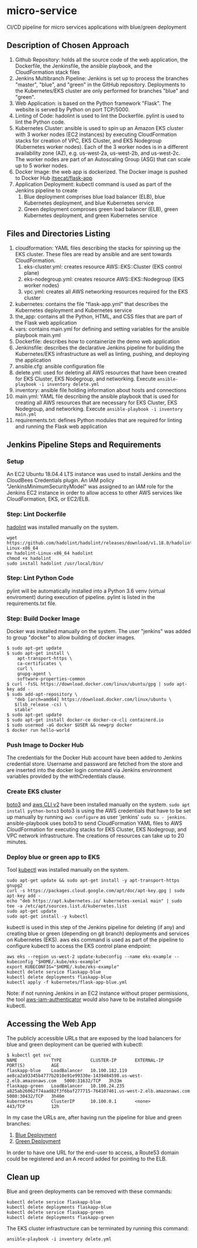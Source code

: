 # micro-service
CI/CD pipeline for micro services applications with blue/green deployment

## Description of Chosen Approach
1. Github Repository: holds all the source code of the web application, the Dockerfile, the Jenkinsfile, the ansible playbook, and the CloudFormation stack files
1. Jenkins Multibranch Pipeline: Jenkins is set up to process the branches "master", "blue", and "green" in the GitHub repository. Deployments to the Kubernetes/EKS cluster are only performed for branches "blue" and "green".
1. Web Application: is based on the Python framework "Flask". The website is served by Python on port TCP/5000.
1. Linting of Code: hadolint is used to lint the Dockerfile. pylint is used to lint the Python code.
1. Kubernetes Cluster: ansible is used to spin up an Amazon EKS cluster with 3 worker nodes (EC2 instances) by executing CloudFormation stacks for creation of VPC, EKS Cluster, and EKS Nodegroup (Kubernetes worker nodes). Each of the 3 worker nodes is in a different availability zone (AZ), e.g. us-west-2a, us-west-2b, and us-west-2c. The worker nodes are part of an Autoscaling Group (ASG) that can scale up to 5 worker nodes.
1. Docker Image: the web app is dockerized. The Docker image is pushed to Docker Hub [itsecat/flask-app](https://hub.docker.com/repository/docker/itsecat/flask-app)
1. Application Deployment: kubectl command is used as part of the Jenkins pipeline to create
   1. Blue deployment comprises blue load balancer (ELB), blue Kubernetes deployment, and blue Kubernetes service
   1. Green deployment comproses green load balancer (ELB), green Kubernetes deployment, and green Kubernetes service
   
## Files and Directories Listing
1. cloudformation: YAML files describing the stacks for spinning up the EKS cluster. These files are read by ansible and are sent towards CloudFormation.
   1. eks-cluster.yml: creates resource AWS::EKS::Cluster (EKS control plane)
   1. eks-nodegroup.yml: creates resource AWS::EKS::Nodegroup (EKS worker nodes)
   1. vpc.yml: creates all AWS networking resources required for the EKS cluster
1. kubernetes: contains the file "flask-app.yml" that describes the Kubernetes deployment and Kubernetes service
1. the_app: contains all the Python, HTML, and CSS files that are part of the Flask web application
1. vars: contains main.yml for defining and setting variables for the ansible playbook main.yml
1. Dockerfile: describes how to containerize the demo web application
1. Jenkinsfile: describes the declarative Jenkins pipeline for building the Kubernetes/EKS infrastructure as well as linting, pushing, and deploying the application
1. ansible.cfg: ansible configuration file
1. delete.yml: used for deleting all AWS resources that have been created for EKS Cluster, EKS Nodegroup, and networking. Execute `ansible-playbook -i inventory delete.yml`
1. inventory: ansible file holding information about hosts and connections
1. main.yml: YAML file describing the ansible playbook that is used for creating all AWS resources that are necessary for EKS Cluster, EKS Nodegroup, and networking. Execute `ansible-playbook -i inventory main.yml`
1. requirements.txt: defines Python modules that are required for linting and running the Flask web application

## Jenkins Pipeline Steps and Requirements
### Setup
An EC2 Ubuntu 18.04.4 LTS instance was used to install Jenkins and the CloudBees Credentials plugin. An IAM policy "JenkinsMinimumSecurityModel" was assigned to an IAM role for the Jenkins EC2 instance in order to allow access to other AWS services like CloudFormation, EKS, or EC2/ELB.
### Step: Lint Dockerfile
[hadolint](https://github.com/hadolint/hadolint) was installed manually on the system.
```
wget https://github.com/hadolint/hadolint/releases/download/v1.18.0/hadolint-Linux-x86_64
mv hadolint-Linux-x86_64 hadolint
chmod +x hadolint
sudo install hadolint /usr/local/bin/
```
### Step: Lint Python Code
pylint will be automatically installed into a Python 3.6 venv (virtual enviroment) during execution of pipeline. pylint is listed in the requirements.txt file.
### Step: Build Docker Image
Docker was installed manually on the system. The user "jenkins" was added to group "docker" to allow building of docker images.
```
$ sudo apt-get update
$ sudo apt-get install \
    apt-transport-https \
    ca-certificates \
    curl \
    gnupg-agent \
    software-properties-common
$ curl -fsSL https://download.docker.com/linux/ubuntu/gpg | sudo apt-key add -
$ sudo add-apt-repository \
   "deb [arch=amd64] https://download.docker.com/linux/ubuntu \
   $(lsb_release -cs) \
   stable"
$ sudo apt-get update
$ sudo apt-get install docker-ce docker-ce-cli containerd.io
$ sudo usermod -aG docker $USER && newgrp docker
$ docker run hello-world
```
### Push Image to Docker Hub
The credentials for the Docker Hub account have been added to Jenkins credential store. Username and password are fetched from the store and are inserted into the docker login command via Jenkins environment variables provided by the withCredentials clause.
### Create EKS cluster
[boto3](https://boto3.amazonaws.com/v1/documentation/api/latest/guide/quickstart.html#installation) and [aws CLI v2](https://docs.aws.amazon.com/cli/latest/userguide/install-cliv2-linux.html#cliv2-linux-install) have been installed manually on the system.
`sudo apt install python-boto3`
boto3 is using the AWS credentials that have to be set up manually by running `aws configure` as user 'jenkins' `sudo su - jenkins`. ansible-playbook uses boto3 to send CloudFormation YAML files to AWS CloudFormation for executing stacks for EKS Cluster, EKS Nodegroup, and VPC network infrastructure. The creations of resources can take up to 20 minutes.
### Deploy blue or green app to EKS
Tool [kubectl](https://kubernetes.io/docs/tasks/tools/install-kubectl/) was installed manually on the system.
```
sudo apt-get update && sudo apt-get install -y apt-transport-https gnupg2 
curl -s https://packages.cloud.google.com/apt/doc/apt-key.gpg | sudo apt-key add - 
echo "deb https://apt.kubernetes.io/ kubernetes-xenial main" | sudo tee -a /etc/apt/sources.list.d/kubernetes.list 
sudo apt-get update 
sudo apt-get install -y kubectl 
```
kubectl is used in this step of the Jenkins pipeline for deleting (if any) and creating blue or green (depending on git branch) deployments and services on Kubernetes (EKS). aws eks command is used as part of the pipeline to configure kubectl to access the EKS control plane endpoint:
```
aws eks --region us-west-2 update-kubeconfig --name eks-example --kubeconfig "$HOME/.kube/eks-example"
export KUBECONFIG="$HOME/.kube/eks-example"
kubectl delete service flaskapp-blue
kubectl delete deployments flaskapp-blue
kubectl apply -f kubernetes/flask-app-blue.yml
```
Note: if not running Jenkins in an EC2 instance without proper permissions, the tool [aws-iam-authenticator](https://docs.aws.amazon.com/eks/latest/userguide/install-aws-iam-authenticator.html) would also have to be installed alongside kubectl.
## Accessing the Web App
The publicly accessible URLs that are exposed by the load balancers for blue and green deployment can be queried with kubectl:
```
$ kubectl get svc
NAME             TYPE           CLUSTER-IP       EXTERNAL-IP                                                               PORT(S)          AGE
flaskapp-blue    LoadBalancer   10.100.182.119   ae8ca2a93345b4777b2010e91e99330e-1439484598.us-west-2.elb.amazonaws.com   5000:31632/TCP   3h33m
flaskapp-green   LoadBalancer   10.100.24.235    a825ab26062f74aad82f3f6baf277715-764107461.us-west-2.elb.amazonaws.com    5000:30432/TCP   3h46m
kubernetes       ClusterIP      10.100.0.1       <none>                                                                    443/TCP          12h
```
In my case the URLs are, after having run the pipeline for blue and green branches:
1. [Blue Deployment](http://ad747cc15d67d495d9e3f6c173ce43ac-955714390.us-west-2.elb.amazonaws.com:5000/)
1. [Green Deployment](http://a3d051ae8b92044b79f5cc634039b636-870249067.us-west-2.elb.amazonaws.com:5000/)

In order to have one URL for the end-user to access, a Route53 domain could be registered and an A record added for pointing to the ELB.

## Clean up
Blue and green deployments can be removed with these commands:
```
kubectl delete service flaskapp-blue
kubectl delete deployments flaskapp-blue
kubectl delete service flaskapp-green
kubectl delete deployments flaskapp-green
```
The EKS cluster infrastructure can be terminated by running this command:
```
ansible-playbook -i inventory delete.yml
```
